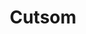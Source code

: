 ---
linktitle: Cutsom
title: Cutsom
tags: ["how to", "install", "kali", "linux"]
categories: ["Raspberry"]
description: >
  Cutsom install with kali linux on a raspberry pi 4
---